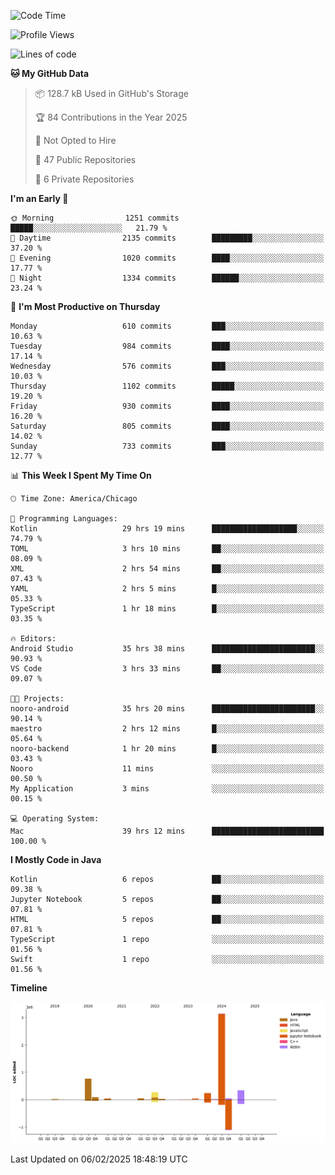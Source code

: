 <!--START_SECTION:waka-->
![Code Time](http://img.shields.io/badge/Code%20Time-950%20hrs%2055%20mins-blue)

![Profile Views](http://img.shields.io/badge/Profile%20Views-7-blue)

![Lines of code](https://img.shields.io/badge/From%20Hello%20World%20I%27ve%20Written-5.2%20million%20lines%20of%20code-blue)

**🐱 My GitHub Data** 

> 📦 128.7 kB Used in GitHub's Storage 
 > 
> 🏆 84 Contributions in the Year 2025
 > 
> 🚫 Not Opted to Hire
 > 
> 📜 47 Public Repositories 
 > 
> 🔑 6 Private Repositories 
 > 
**I'm an Early 🐤** 

```text
🌞 Morning                1251 commits        █████░░░░░░░░░░░░░░░░░░░░   21.79 % 
🌆 Daytime                2135 commits        █████████░░░░░░░░░░░░░░░░   37.20 % 
🌃 Evening                1020 commits        ████░░░░░░░░░░░░░░░░░░░░░   17.77 % 
🌙 Night                  1334 commits        ██████░░░░░░░░░░░░░░░░░░░   23.24 % 
```
📅 **I'm Most Productive on Thursday** 

```text
Monday                   610 commits         ███░░░░░░░░░░░░░░░░░░░░░░   10.63 % 
Tuesday                  984 commits         ████░░░░░░░░░░░░░░░░░░░░░   17.14 % 
Wednesday                576 commits         ███░░░░░░░░░░░░░░░░░░░░░░   10.03 % 
Thursday                 1102 commits        █████░░░░░░░░░░░░░░░░░░░░   19.20 % 
Friday                   930 commits         ████░░░░░░░░░░░░░░░░░░░░░   16.20 % 
Saturday                 805 commits         ████░░░░░░░░░░░░░░░░░░░░░   14.02 % 
Sunday                   733 commits         ███░░░░░░░░░░░░░░░░░░░░░░   12.77 % 
```


📊 **This Week I Spent My Time On** 

```text
🕑︎ Time Zone: America/Chicago

💬 Programming Languages: 
Kotlin                   29 hrs 19 mins      ███████████████████░░░░░░   74.79 % 
TOML                     3 hrs 10 mins       ██░░░░░░░░░░░░░░░░░░░░░░░   08.09 % 
XML                      2 hrs 54 mins       ██░░░░░░░░░░░░░░░░░░░░░░░   07.43 % 
YAML                     2 hrs 5 mins        █░░░░░░░░░░░░░░░░░░░░░░░░   05.33 % 
TypeScript               1 hr 18 mins        █░░░░░░░░░░░░░░░░░░░░░░░░   03.35 % 

🔥 Editors: 
Android Studio           35 hrs 38 mins      ███████████████████████░░   90.93 % 
VS Code                  3 hrs 33 mins       ██░░░░░░░░░░░░░░░░░░░░░░░   09.07 % 

🐱‍💻 Projects: 
nooro-android            35 hrs 20 mins      ███████████████████████░░   90.14 % 
maestro                  2 hrs 12 mins       █░░░░░░░░░░░░░░░░░░░░░░░░   05.64 % 
nooro-backend            1 hr 20 mins        █░░░░░░░░░░░░░░░░░░░░░░░░   03.43 % 
Nooro                    11 mins             ░░░░░░░░░░░░░░░░░░░░░░░░░   00.50 % 
My Application           3 mins              ░░░░░░░░░░░░░░░░░░░░░░░░░   00.15 % 

💻 Operating System: 
Mac                      39 hrs 12 mins      █████████████████████████   100.00 % 
```

**I Mostly Code in Java** 

```text
Kotlin                   6 repos             ██░░░░░░░░░░░░░░░░░░░░░░░   09.38 % 
Jupyter Notebook         5 repos             ██░░░░░░░░░░░░░░░░░░░░░░░   07.81 % 
HTML                     5 repos             ██░░░░░░░░░░░░░░░░░░░░░░░   07.81 % 
TypeScript               1 repo              ░░░░░░░░░░░░░░░░░░░░░░░░░   01.56 % 
Swift                    1 repo              ░░░░░░░░░░░░░░░░░░░░░░░░░   01.56 % 
```



**Timeline**

![Lines of Code chart](https://raw.githubusercontent.com/phanijsp/phanijsp/main/assets/bar_graph.png)


 Last Updated on 06/02/2025 18:48:19 UTC
<!--END_SECTION:waka-->
